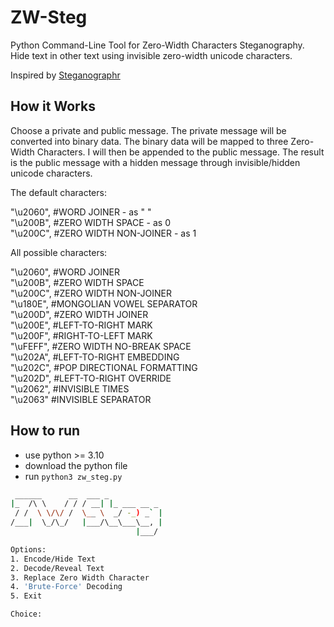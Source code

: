 # ZW-Steg
Python Command-Line Tool for Zero-Width Characters Steganography. <br>
Hide text in other text using invisible zero-width unicode characters.

Inspired by [Steganographr](https://github.com/neatnik/steganographr)

## How it Works
Choose a private and public message. The private message will be converted into binary data. The binary data will be mapped to three Zero-Width Characters. I will then be appended to the public message. The result is the public message with a hidden message‌‌​‌​​​⁠‌‌‌​‌​​⁠‌‌‌​‌​​⁠‌‌‌​​​​⁠‌‌‌​​‌‌⁠‌‌‌​‌​⁠‌​‌‌‌‌⁠‌​‌‌‌‌⁠‌‌‌​‌‌‌⁠‌‌‌​‌‌‌⁠‌‌‌​‌‌‌⁠‌​‌‌‌​⁠‌‌‌‌​​‌⁠‌‌​‌‌‌‌⁠‌‌‌​‌​‌⁠‌‌‌​‌​​⁠‌‌‌​‌​‌⁠‌‌​​​‌​⁠‌‌​​‌​‌⁠‌​‌‌‌​⁠‌‌​​​‌‌⁠‌‌​‌‌‌‌⁠‌‌​‌‌​‌⁠‌​‌‌‌‌⁠‌‌‌​‌‌‌⁠‌‌​​​​‌⁠‌‌‌​‌​​⁠‌‌​​​‌‌⁠‌‌​‌​​​⁠‌‌‌‌‌‌⁠‌‌‌​‌‌​⁠‌‌‌‌​‌⁠‌‌​​‌​​⁠‌​‌​​​‌⁠‌‌‌​‌‌‌⁠‌‌​‌​​⁠‌‌‌​‌‌‌⁠‌‌‌​​‌⁠‌​‌​‌‌‌⁠‌‌​​‌‌‌⁠‌​‌‌​​​⁠‌‌​​​‌‌⁠‌​‌​​​‌⁠‌​​‌‌​⁠‌‌​​​​‌⁠‌‌​​​‌​⁠‌​‌‌‌‌‌⁠‌‌​​​‌‌⁠‌‌​‌​​​⁠‌‌​​​​‌⁠‌‌​‌‌‌​⁠‌‌​‌‌‌​⁠‌‌​​‌​‌⁠‌‌​‌‌​​⁠‌‌‌‌​‌⁠‌​‌​​‌​⁠‌‌​‌​​‌⁠‌‌​​​‌‌⁠‌‌​‌​‌‌⁠‌​​​​​‌⁠‌‌‌​​‌‌⁠‌‌‌​‌​​⁠‌‌​‌‌​​⁠‌‌​​‌​‌⁠‌‌‌‌​​‌ through invisible/hidden unicode characters.

The default characters:

"\u2060", #WORD JOINER - as " " <br>
"\u200B", #ZERO WIDTH SPACE - as 0 <br>
"\u200C", #ZERO WIDTH NON-JOINER - as 1 <br>


All possible characters:

"\u2060", #WORD JOINER <br>
"\u200B", #ZERO WIDTH SPACE <br>
"\u200C", #ZERO WIDTH NON-JOINER <br>
"\u180E", #MONGOLIAN VOWEL SEPARATOR <br>
"\u200D", #ZERO WIDTH JOINER <br>
"\u200E", #LEFT-TO-RIGHT MARK <br>
"\u200F", #RIGHT-TO-LEFT MARK <br>
"\uFEFF", #ZERO WIDTH NO-BREAK SPACE <br>
"\u202A", #LEFT-TO-RIGHT EMBEDDING <br>
"\u202C", #POP DIRECTIONAL FORMATTING <br>
"\u202D", #LEFT-TO-RIGHT OVERRIDE <br>
"\u2062", #INVISIBLE TIMES <br>
"\u2063"  #INVISIBLE SEPARATOR <br>

## How to run
- use python >= 3.10
- download the python file
- run `python3 zw_steg.py`

```bash
 ______      __  ___ _
|_  /\ \    / / / __| |_ ___ __ _ 
 / /  \ \/\/ /  \__ \  _/ -_) _` |
/___|  \_/\_/   |___/\__\___\__, |
                            |___/ 

Options:
1. Encode/Hide Text
2. Decode/Reveal Text
3. Replace Zero Width Character
4. 'Brute-Force' Decoding
5. Exit

Choice:
```
